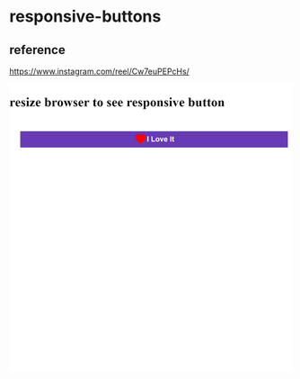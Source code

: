 # responsive-buttons

## reference
https://www.instagram.com/reel/Cw7euPEPcHs/

<img src="https://raw.githubusercontent.com/muhammedbilal-uxd/responsive-buttons/master/assets/images/responsive-button-love-it.png">
